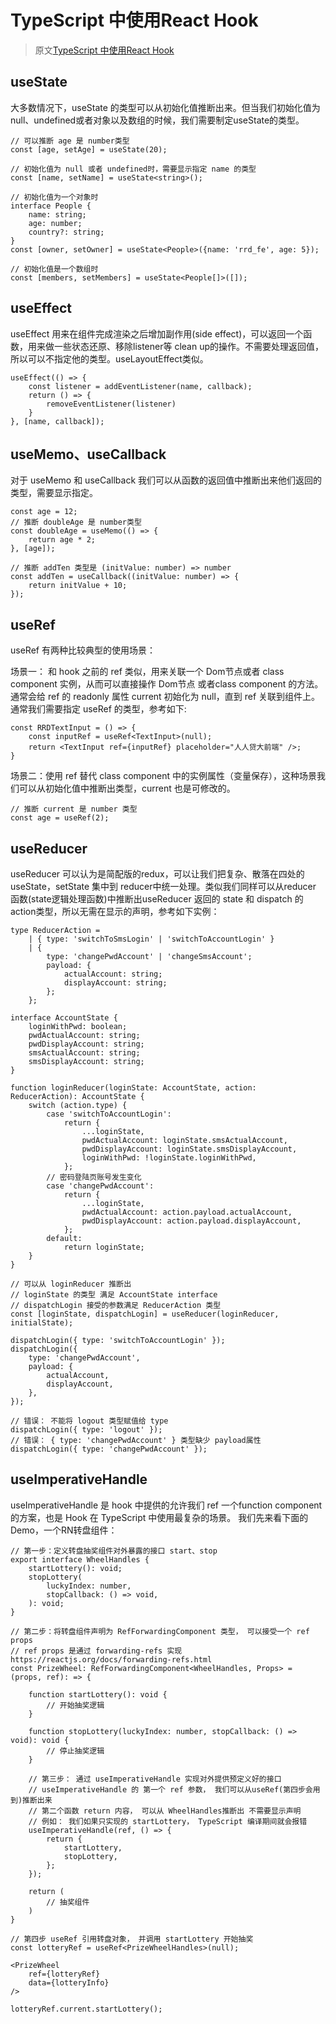 # TypeScript 中使用React Hook

>原文[TypeScript 中使用React Hook](https://juejin.im/post/5ce0134b5188256a220235eb)

## useState

大多数情况下，useState 的类型可以从初始化值推断出来。但当我们初始化值为 null、undefined或者对象以及数组的时候，我们需要制定useState的类型。

```tsx
// 可以推断 age 是 number类型
const [age, setAge] = useState(20);

// 初始化值为 null 或者 undefined时，需要显示指定 name 的类型
const [name, setName] = useState<string>();

// 初始化值为一个对象时
interface People {
    name: string;
    age: number;
    country?: string;
}
const [owner, setOwner] = useState<People>({name: 'rrd_fe', age: 5});

// 初始化值是一个数组时
const [members, setMembers] = useState<People[]>([]);
```

## useEffect

useEffect 用来在组件完成渲染之后增加副作用(side effect)，可以返回一个函数，用来做一些状态还原、移除listener等 clean up的操作。不需要处理返回值，所以可以不指定他的类型。useLayoutEffect类似。

```tsx
useEffect(() => {
    const listener = addEventListener(name, callback);
    return () => {
        removeEventListener(listener)
    }
}, [name, callback]);
```

## useMemo、useCallback

对于 useMemo 和 useCallback 我们可以从函数的返回值中推断出来他们返回的类型，需要显示指定。

```tsx
const age = 12;
// 推断 doubleAge 是 number类型
const doubleAge = useMemo(() => {
    return age * 2;
}, [age]);

// 推断 addTen 类型是 (initValue: number) => number
const addTen = useCallback((initValue: number) => {
    return initValue + 10;
});
```

## useRef

useRef 有两种比较典型的使用场景：

场景一： 和 hook 之前的 ref 类似，用来关联一个 Dom节点或者 class component 实例，从而可以直接操作 Dom节点 或者class component 的方法。 通常会给 ref 的 readonly 属性 current 初始化为 null，直到 ref 关联到组件上。 通常我们需要指定 useRef 的类型，参考如下:

```tsx
const RRDTextInput = () => {
    const inputRef = useRef<TextInput>(null);
    return <TextInput ref={inputRef} placeholder="人人贷大前端" />;
}
```

场景二：使用 ref 替代 class component 中的实例属性（变量保存），这种场景我们可以从初始化值中推断出类型，current 也是可修改的。

```tsx
// 推断 current 是 number 类型
const age = useRef(2);
```

## useReducer

useReducer 可以认为是简配版的redux，可以让我们把复杂、散落在四处的useState，setState 集中到 reducer中统一处理。类似我们同样可以从reducer 函数(state逻辑处理函数)中推断出useReducer 返回的 state 和 dispatch 的 action类型，所以无需在显示的声明，参考如下实例：

```tsx
type ReducerAction =
    | { type: 'switchToSmsLogin' | 'switchToAccountLogin' }
    | {
        type: 'changePwdAccount' | 'changeSmsAccount';
        payload: {
            actualAccount: string;
            displayAccount: string;
        };
    };

interface AccountState {
    loginWithPwd: boolean;
    pwdActualAccount: string;
    pwdDisplayAccount: string;
    smsActualAccount: string;
    smsDisplayAccount: string;
}

function loginReducer(loginState: AccountState, action: ReducerAction): AccountState {
    switch (action.type) {
        case 'switchToAccountLogin':
            return {
                ...loginState,
                pwdActualAccount: loginState.smsActualAccount,
                pwdDisplayAccount: loginState.smsDisplayAccount,
                loginWithPwd: !loginState.loginWithPwd,
            };
        // 密码登陆页账号发生变化
        case 'changePwdAccount':
            return {
                ...loginState,
                pwdActualAccount: action.payload.actualAccount,
                pwdDisplayAccount: action.payload.displayAccount,
            };
        default:
            return loginState;
    }
}

// 可以从 loginReducer 推断出
// loginState 的类型 满足 AccountState interface
// dispatchLogin 接受的参数满足 ReducerAction 类型
const [loginState, dispatchLogin] = useReducer(loginReducer, initialState);

dispatchLogin({ type: 'switchToAccountLogin' });
dispatchLogin({
    type: 'changePwdAccount',
    payload: {
        actualAccount,
        displayAccount,
    },
});

// 错误： 不能将 logout 类型赋值给 type
dispatchLogin({ type: 'logout' });
// 错误： { type: 'changePwdAccount' } 类型缺少 payload属性
dispatchLogin({ type: 'changePwdAccount' });
```

## useImperativeHandle

useImperativeHandle 是 hook 中提供的允许我们 ref 一个function component 的方案，也是 Hook 在 TypeScript 中使用最复杂的场景。 我们先来看下面的Demo，一个RN转盘组件：

```tsx
// 第一步：定义转盘抽奖组件对外暴露的接口 start、stop
export interface WheelHandles {
    startLottery(): void;
    stopLottery(
        luckyIndex: number,
        stopCallback: () => void,
    ): void;
}

// 第二步：将转盘组件声明为 RefForwardingComponent 类型， 可以接受一个 ref props
// ref props 是通过 forwarding-refs 实现 https://reactjs.org/docs/forwarding-refs.html
const PrizeWheel: RefForwardingComponent<WheelHandles, Props> = (props, ref): => {

    function startLottery(): void {
        // 开始抽奖逻辑
    }

    function stopLottery(luckyIndex: number, stopCallback: () => void): void {
        // 停止抽奖逻辑
    }

    // 第三步： 通过 useImperativeHandle 实现对外提供预定义好的接口
    // useImperativeHandle 的 第一个 ref 参数， 我们可以从useRef(第四步会用到)推断出来
    // 第二个函数 return 内容， 可以从 WheelHandles推断出 不需要显示声明
    // 例如： 我们如果只实现的 startLottery， TypeScript 编译期间就会报错
    useImperativeHandle(ref, () => {
        return {
            startLottery,
            stopLottery,
        };
    });

    return (
        // 抽奖组件
    )
}

// 第四步 useRef 引用转盘对象， 并调用 startLottery 开始抽奖
const lotteryRef = useRef<PrizeWheelHandles>(null);

<PrizeWheel
    ref={lotteryRef}
    data={lotteryInfo}
/>

lotteryRef.current.startLottery();
```
